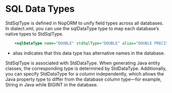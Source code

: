 # SQL Data Types
StdSqlType is defined in NopORM to unify field types across all databases. In dialect.xml, you can use the sqlDataType type to map each database’s native types to StdSqlType.

```xml
    <sqlDataType name="DOUBLE" stdSqlType="DOUBLE" alias="DOUBLE PRECISION"/>
```

* alias indicates that this data type has alternative names in the database.

StdSqlType is associated with StdDataType. When generating Java entity classes, the corresponding type is determined by StdDataType. Additionally, you can specify StdDataType for a column independently, which allows the Java property type to differ from the database column type—for example, String in Java while BIGINT in the database.
<!-- SOURCE_MD5:b671cd9f6fb2ed2c5bb6fc303c314925-->
